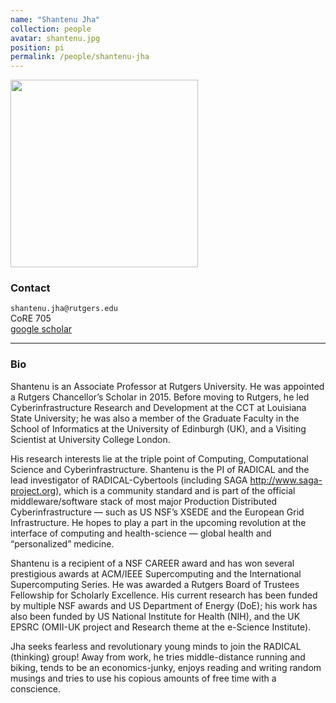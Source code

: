 ```yaml
---
name: "Shantenu Jha"
collection: people
avatar: shantenu.jpg
position: pi
permalink: /people/shantenu-jha
---
```


<img width="300" src="{{site.baseurl}}/images/people/{{page.avatar}}" data-action="zoom">

### Contact

<i class="fa fa-envelope-o"></i>  `shantenu.jha@rutgers.edu`<br>
<i class="fa fa-building"></i> CoRE 705 <br>
<i class="fa fa-bar-chart"></i> [google scholar](https://scholar.google.com/citations?user=vUhIJQMAAAAJ&hl=en&oi=ao) <br>
<hr>

### Bio

Shantenu is an Associate Professor at Rutgers University. He was appointed a Rutgers Chancellor’s Scholar in 2015. Before moving to Rutgers, he led Cyberinfrastructure Research and Development at the CCT at Louisiana State University; he was also a member of the Graduate Faculty in the School of Informatics at the University of Edinburgh (UK), and a Visiting Scientist at University College London.

His research interests lie at the triple point of Computing, Computational Science and Cyberinfrastructure.  Shantenu is the PI of  RADICAL and the lead investigator of RADICAL-Cybertools (including SAGA http://www.saga-project.org), which is a community standard and is part of the official middleware/software stack of most major Production Distributed Cyberinfrastructure — such as US NSF’s XSEDE and the European Grid Infrastructure. He hopes to play a part in the upcoming revolution at the interface of computing and health-science — global health and “personalized” medicine.

Shantenu is a recipient of a NSF CAREER award and has won several prestigious awards at ACM/IEEE Supercomputing and the International Supercomputing Series. He was awarded a Rutgers Board of Trustees Fellowship for Scholarly Excellence.  His current research has been funded by multiple NSF awards and US Department of Energy (DoE); his work has also been funded by US National Institute for Health (NIH), and the UK EPSRC (OMII-UK project and Research theme at the e-Science Institute).

Jha seeks fearless and revolutionary young minds to join the RADICAL (thinking) group! Away from work, he tries middle-distance running and biking, tends to be an economics-junky, enjoys reading and writing random musings and tries to use his copious amounts of free time with a conscience.
